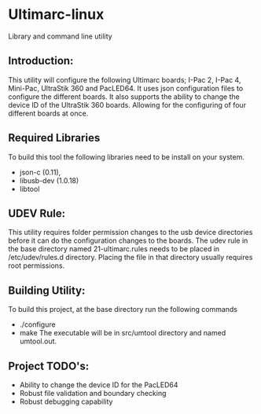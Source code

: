 Ultimarc-linux
==============

Library and command line utility

## Introduction:
This utility will configure the following Ultimarc boards; I-Pac 2, I-Pac 4, Mini-Pac, UltraStik 360 and PacLED64.  It uses json configuration files to configure the different boards.  It also supports the ability to change the device ID of the UltraStik 360 boards.  Allowing for the configuring of four different boards at once.

## Required Libraries
To build this tool the following libraries need to be install on your system.  
* json-c (0.11),
* libusb-dev (1.0.18)
* libtool

## UDEV Rule:
This utility requires folder permission changes to the usb device directories before it can do the configuration changes to the boards.  The udev rule in the base directory named 21-ultimarc.rules needs to be placed in /etc/udev/rules.d directory.  Placing the file in that directory usually requires root permissions.

## Building Utility:
To build this project, at the base directory run the following commands
* ./configure
* make
The executable will be in src/umtool directory and named umtool.out.

## Project TODO's:
* Ability to change the device ID for the PacLED64
* Robust file validation and boundary checking
* Robust debugging capability
